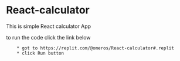 # React-calculator

This is simple React calculator App 

to run the code click the link below

        * got to https://replit.com/@omeros/React-calculator#.replit
        * click Run button
